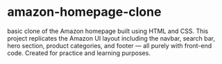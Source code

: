 # amazon-homepage-clone
 basic clone of the Amazon homepage built using HTML and CSS. This project replicates the Amazon UI layout including the navbar, search bar, hero section, product categories, and footer — all purely with front-end code. Created for practice and learning purposes.
